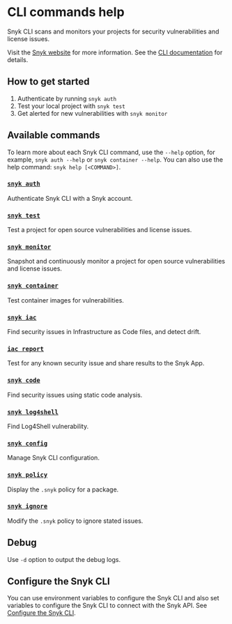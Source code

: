 # CLI commands help

Snyk CLI scans and monitors your projects for security vulnerabilities and license issues.

Visit the [Snyk website](https://snyk.io) for more information. See the [CLI documentation](https://docs.snyk.io/features/snyk-cli) for details.

## How to get started

1. Authenticate by running `snyk auth`
2. Test your local project with `snyk test`
3. Get alerted for new vulnerabilities with `snyk monitor`

## Available commands

To learn more about each Snyk CLI command, use the `--help` option, for example, `snyk auth --help` or `snyk container --help`. You can also use the help command: `snyk help [<COMMAND>]`.

### [`snyk auth`](auth.md)

Authenticate Snyk CLI with a Snyk account.

### [`snyk test`](test.md)

Test a project for open source vulnerabilities and license issues.

### [`snyk monitor`](monitor.md)

Snapshot and continuously monitor a project for open source vulnerabilities and license issues.

### [`snyk container`](container.md)

Test container images for vulnerabilities.

### [`snyk iac`](iac.md)

Find security issues in Infrastructure as Code files, and detect drift.

### [`iac report`](iac-report.md)

Test for any known security issue and share results to the Snyk App.

### [`snyk code`](code.md)

Find security issues using static code analysis.

### [`snyk log4shell`](log4shell.md)

Find Log4Shell vulnerability.

### [`snyk config`](config.md)

Manage Snyk CLI configuration.

### [`snyk policy`](policy.md)

Display the `.snyk` policy for a package.

### [`snyk ignore`](ignore.md)

Modify the `.snyk` policy to ignore stated issues.

## Debug

Use `-d` option to output the debug logs.

## Configure the Snyk CLI

You can use environment variables to configure the Snyk CLI and also set variables to configure the Snyk CLI to connect with the Snyk API. See [Configure the Snyk CLI](https://docs.snyk.io/features/snyk-cli/configure-the-snyk-cli).
